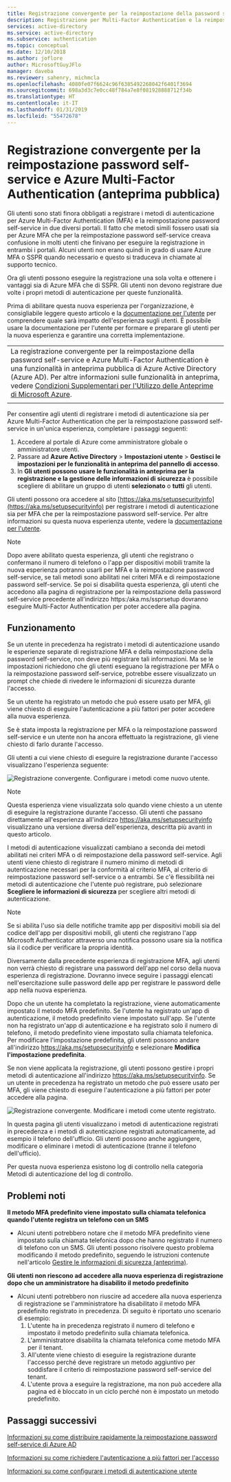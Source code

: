 ```yaml
---
title: Registrazione convergente per la reimpostazione della password self-service di Azure AD e Multi-Factor Authentication (anteprima pubblica)
description: Registrazione per Multi-Factor Authentication e la reimpostazione della password self-service di Azure AD (anteprima pubblica)
services: active-directory
ms.service: active-directory
ms.subservice: authentication
ms.topic: conceptual
ms.date: 12/10/2018
ms.author: joflore
author: MicrosoftGuyJFlo
manager: daveba
ms.reviewer: sahenry, michmcla
ms.openlocfilehash: 4080fe07f6624c96f6385492268042f6401f3694
ms.sourcegitcommit: 698a3d3c7e0cc48f784a7e8f081928888712f34b
ms.translationtype: HT
ms.contentlocale: it-IT
ms.lasthandoff: 01/31/2019
ms.locfileid: "55472678"
---
```

# <a name="converged-registration-for-self-service-password-reset-and-azure-multi-factor-authentication-public-preview"></a>Registrazione convergente per la reimpostazione password self-service e Azure Multi-Factor Authentication (anteprima pubblica)

Gli utenti sono stati finora obbligati a registrare i metodi di autenticazione per Azure Multi-Factor Authentication (MFA) e la reimpostazione password self-service in due diversi portali. Il fatto che metodi simili fossero usati sia per Azure MFA che per la reimpostazione password self-service creava confusione in molti utenti che finivano per eseguire la registrazione in entrambi i portali. Alcuni utenti non erano quindi in grado di usare Azure MFA o SSPR quando necessario e questo si traduceva in chiamate al supporto tecnico. 

Ora gli utenti possono eseguire la registrazione una sola volta e ottenere i vantaggi sia di Azure MFA che di SSPR. Gli utenti non devono registrare due volte i propri metodi di autenticazione per queste funzionalità.  

Prima di abilitare questa nuova esperienza per l'organizzazione, è consigliabile leggere questo articolo e la [documentazione per l'utente](https://aka.ms/securityinfoguide) per comprendere quale sarà impatto dell'esperienza sugli utenti. È possibile usare la documentazione per l'utente per formare e preparare gli utenti per la nuova esperienza e garantire una corretta implementazione.

|     |
| --- |
| La registrazione convergente per la reimpostazione della password self-service e Azure Multi-Factor Authentication è una funzionalità in anteprima pubblica di Azure Active Directory (Azure AD). Per altre informazioni sulle funzionalità in anteprima, vedere [Condizioni Supplementari per l'Utilizzo delle Anteprime di Microsoft Azure](https://azure.microsoft.com/support/legal/preview-supplemental-terms/).|
|     |

Per consentire agli utenti di registrare i metodi di autenticazione sia per Azure Multi-Factor Authentication che per la reimpostazione password self-service in un'unica esperienza, completare i passaggi seguenti:

1. Accedere al portale di Azure come amministratore globale o amministratore utenti.
2. Passare ad **Azure Active Directory** > **Impostazioni utente** > **Gestisci le impostazioni per le funzionalità in anteprima del pannello di accesso**.
3. In **Gli utenti possono usare le funzionalità in anteprima per la registrazione e la gestione delle informazioni di sicurezza** è possibile scegliere di abilitare un gruppo di utenti **selezionato** o **tutti** gli utenti.

Gli utenti possono ora accedere al sito [https://aka.ms/setupsecurityinfo](https://aka.ms/setupsecurityinfo) per registrare i metodi di autenticazione sia per MFA che per la reimpostazione password self-service. Per altre informazioni su questa nuova esperienza utente, vedere la [documentazione per l'utente](https://aka.ms/securityinfoguide).  

> [!NOTE]
> Dopo avere abilitato questa esperienza, gli utenti che registrano o confermano il numero di telefono o l'app per dispositivi mobili tramite la nuova esperienza potranno usarli per MFA e la reimpostazione password self-service, se tali metodi sono abilitati nei criteri MFA e di reimpostazione password self-service. Se poi si disabilita questa esperienza, gli utenti che accedono alla pagina di registrazione per la reimpostazione della password self-service precedente all'indirizzo https:/aka.ms/ssprsetup dovranno eseguire Multi-Factor Authentication per poter accedere alla pagina.  

## <a name="how-it-works"></a>Funzionamento

Se un utente in precedenza ha registrato i metodi di autenticazione usando le esperienze separate di registrazione MFA e della reimpostazione della password self-service, non deve più registrare tali informazioni. Ma se le impostazioni richiedono che gli utenti eseguano la registrazione per MFA o la reimpostazione password self-service, potrebbe essere visualizzato un prompt che chiede di rivedere le informazioni di sicurezza durante l'accesso.

Se un utente ha registrato un metodo che può essere usato per MFA, gli viene chiesto di eseguire l'autenticazione a più fattori per poter accedere alla nuova esperienza.

Se è stata imposta la registrazione per MFA o la reimpostazione password self-service e un utente non ha ancora effettuato la registrazione, gli viene chiesto di farlo durante l'accesso.

Gli utenti a cui viene chiesto di eseguire la registrazione durante l'accesso visualizzano l'esperienza seguente:

![Registrazione convergente. Configurare i metodi come nuovo utente.](./media/concept-registration-mfa-sspr-converged/concept-registration-add-methods.png)

> [!NOTE]
> Questa esperienza viene visualizzata solo quando viene chiesto a un utente di eseguire la registrazione durante l'accesso. Gli utenti che passano direttamente all'esperienza all'indirizzo https://aka.ms/setupsecurityinfo visualizzano una versione diversa dell'esperienza, descritta più avanti in questo articolo.

I metodi di autenticazione visualizzati cambiano a seconda dei metodi abilitati nei criteri MFA o di reimpostazione della password self-service. Agli utenti viene chiesto di registrare il numero minimo di metodi di autenticazione necessari per la conformità al criterio MFA, al criterio di reimpostazione password self-service o a entrambi. Se c'è flessibilità nei metodi di autenticazione che l'utente può registrare, può selezionare **Scegliere le informazioni di sicurezza** per scegliere altri metodi di autenticazione.  

> [!NOTE]
> Se si abilita l'uso sia delle notifiche tramite app per dispositivi mobili sia del codice dell'app per dispositivi mobili, gli utenti che registrano l'app Microsoft Authenticator attraverso una notifica possono usare sia la notifica sia il codice per verificare la propria identità.

Diversamente dalla precedente esperienza di registrazione MFA, agli utenti non verrà chiesto di registrare una password dell'app nel corso della nuova esperienza di registrazione. Dovranno invece seguire i passaggi elencati nell'esercitazione sulle password delle app per registrare le password delle app nella nuova esperienza.  

Dopo che un utente ha completato la registrazione, viene automaticamente impostato il metodo MFA predefinito. Se l'utente ha registrato un'app di autenticazione, il metodo predefinito viene impostato sull'app. Se l'utente non ha registrato un'app di autenticazione e ha registrato solo il numero di telefono, il metodo predefinito viene impostato sulla chiamata telefonica. Per modificare l'impostazione predefinita, gli utenti possono andare all'indirizzo https://aka.ms/setupsecurityinfo e selezionare **Modifica l'impostazione predefinita**.  

Se non viene applicata la registrazione, gli utenti possono gestire i propri metodi di autenticazione all'indirizzo https://aka.ms/setupsecurityinfo. Se un utente in precedenza ha registrato un metodo che può essere usato per MFA, gli viene chiesto di eseguire l'autenticazione a più fattori per poter accedere alla pagina.  

![Registrazione convergente. Modificare i metodi come utente registrato.](./media/concept-registration-mfa-sspr-converged/concept-registration-edit-methods.png)

In questa pagina gli utenti visualizzano i metodi di autenticazione registrati in precedenza e i metodi di autenticazione registrati automaticamente, ad esempio il telefono dell'ufficio. Gli utenti possono anche aggiungere, modificare o eliminare i metodi di autenticazione (tranne il telefono dell'ufficio).  

Per questa nuova esperienza esistono log di controllo nella categoria Metodi di autenticazione del log di controllo.  

## <a name="known-issues"></a>Problemi noti

**Il metodo MFA predefinito viene impostato sulla chiamata telefonica quando l'utente registra un telefono con un SMS**

   * Alcuni utenti potrebbero notare che il metodo MFA predefinito viene impostato sulla chiamata telefonica dopo che hanno registrato il numero di telefono con un SMS. Gli utenti possono risolvere questo problema modificando il metodo predefinito, seguendo le istruzioni contenute nell'articolo [Gestire le informazioni di sicurezza (anteprima)](../user-help/security-info-manage-settings.md#change-your-info).

**Gli utenti non riescono ad accedere alla nuova esperienza di registrazione dopo che un amministratore ha disabilito il metodo predefinito**

   * Alcuni utenti potrebbero non riuscire ad accedere alla nuova esperienza di registrazione se l'amministratore ha disabilitato il metodo MFA predefinito registrato in precedenza. Di seguito è riportato uno scenario di esempio:
      1. L'utente ha in precedenza registrato il numero di telefono e impostato il metodo predefinito sulla chiamata telefonica.
      2. L'amministratore disabilita la chiamata telefonica come metodo MFA per il tenant.
      3. All'utente viene chiesto di eseguire la registrazione durante l'accesso perché deve registrare un metodo aggiuntivo per soddisfare il criterio di reimpostazione password self-service del tenant.
      4. L'utente prova a eseguire la registrazione, ma non può accedere alla pagina ed è bloccato in un ciclo perché non è impostato un metodo predefinito.

## <a name="next-steps"></a>Passaggi successivi

[Informazioni su come distribuire rapidamente la reimpostazione password self-service di Azure AD](howto-sspr-deployment.md)

[Informazioni su come richiedere l'autenticazione a più fattori per l'accesso](howto-mfa-getstarted.md)

[Informazioni su come configurare i metodi di autenticazione utente](https://aka.ms/securityinfoguide)
